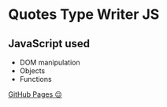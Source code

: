 # Quotes Type Writer JS

## JavaScript used
 - DOM manipulation
 - Objects
 - Functions

[GitHub Pages 😌](https://higoranjos.github.io/QuotesTypeWriterJS/)
